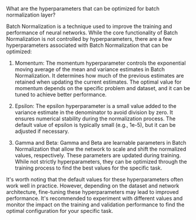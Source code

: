 What are the hyperparameters that can be optimized for batch normalization layer?

Batch Normalization is a technique used to improve the training and performance of neural networks. While the core functionality of Batch Normalization is not controlled by hyperparameters, there are a few hyperparameters associated with Batch Normalization that can be optimized:

1. Momentum: The momentum hyperparameter controls the exponential moving average of the mean and variance estimates in Batch Normalization. It determines how much of the previous estimates are retained when updating the current estimates. The optimal value for momentum depends on the specific problem and dataset, and it can be tuned to achieve better performance.

2. Epsilon: The epsilon hyperparameter is a small value added to the variance estimate in the denominator to avoid division by zero. It ensures numerical stability during the normalization process. The default value of epsilon is typically small (e.g., 1e-5), but it can be adjusted if necessary.

3. Gamma and Beta: Gamma and Beta are learnable parameters in Batch Normalization that allow the network to scale and shift the normalized values, respectively. These parameters are updated during training. While not strictly hyperparameters, they can be optimized through the training process to find the best values for the specific task.

It's worth noting that the default values for these hyperparameters often work well in practice. However, depending on the dataset and network architecture, fine-tuning these hyperparameters may lead to improved performance. It's recommended to experiment with different values and monitor the impact on the training and validation performance to find the optimal configuration for your specific task.
